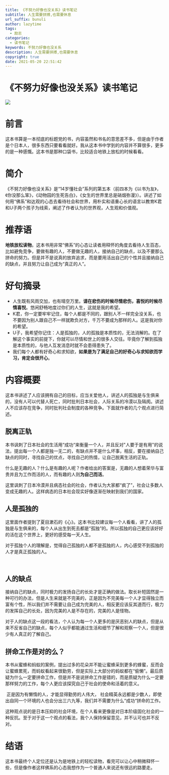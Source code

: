 ```yaml
---
title: 《不努力好像也没关系》读书笔记
subtitle: 人生需要拼搏,也需要休息
url_suffix: bunuli
author: lazytime
tags:
  - 励志
categories:
  - 读书笔记
keywords: 不努力好像也没关系
description: 人生需要拼搏,也需要休息
copyright: true
date: 2021-05-20 22:51:42
---
```


# 《不努力好像也没关系》读书笔记

![](https://gitee.com/lazyTimes/imageReposity/raw/master/img/20210410191647.png)

# 前言

​	这本书算是一本彻底的标题党的书，内容虽然和书名的意思差不多，但是由于作者是个日本人，很多东西只要看看就好。我从这本书中学到的内容并不算很多，更多的是一种感慨。这本书是那种口袋书，比较适合地铁上放松的时候看看。

<!-- more -->

# 简介

​	《不努力好像也没关系》是“14岁懂社会”系列的第五本（前四本为《以书为友》，《你没那么笨》，《动物园的生死告白》，《女生的世界里总是硝烟弥漫》）。讲述了如何用“佛系”和达观的心态去看待社会和世界，用朴实和语重心长的语言以教育K君和U子两个孩子为线索，阐述了作者认为的世界观，人生观和价值观。



# 推荐语

​	**地铁放松读物**。这本书用非常“佛系”的心态让读者用释怀的角度去看待人生百态，比如避免竞争，要做有趣的人，不要做无趣的人，接纳自己的缺点，以及不要那么拼命的努力。但是并不是说真的放弃追求，而是要用活出自己的个性并且接纳自己的缺点，并且努力让自己成为“真正的人”。



# 好句摘录

+ 人生既有风雨交加，也有晴空万里。**请在悲伤的时候尽情悲伤，喜悦的时候尽情喜悦**。悠闲舒畅地度过你们的人生，这就是我的希望。
+ K君，你一定要牢牢记住，每个人都是不同的，跟别人不一样完全没关系，也不要因为别人跟自己不一样就欺负对方，千万不要成为那样的人。这是我对你的希望。
+ U子，我希望你记住：人是孤独的，人的孤独是本质性的，无法消解的。在了解这个事实的前提下，你就可以尽情和世上的很多人交往。毕竟你了解到孤独是本质性的，与他人互发消息时就不会患得患失了。
+ 我们每个人都有好奇心和求知欲，**如果是为了满足自己的好奇心与求知欲而学习，肯定会很开心**。



# 内容概要

​	这本书讲述了人应该拥有自己的目标，应当关爱他人，讲述人的孤独是与生俱来的，没有人可以代替人死亡，同时批判日本社会，人际关系的冷漠以及隔阂。讲述人不应该存在竞争，同时批判社会制度的各种竞争。下面就作者的几个观点进行简述。



## 脱离正轨

​	本书讽刺了日本社会的生活用“成功“来衡量一个人，并且反对"人要于是有用"的说法，提出每一个人都是独一无二的，有缺点并不是什么坏事，相反，要在接纳自己缺点的同时，寻找自己的优点，寻找自己的热情，让自己脱离生活的正轨。

​	什么是无趣的人？什么是有趣的人呢？作者给出的答案是，无趣的人想着荣华与富贵并且为工作而活的人，而有趣的人则**为自己而活**。

​	这里讽刺了日本冷漠并且病态社会的社会，作者认为大家都“疯了”，社会让多数人变成无趣的人。这样病态的日本社会现实好像逐渐在映射到我们的国家。



## 人是孤独的

​	这里面作者提到了夏目漱石的《心》。这本书比较建议每一个人看看，讲了人的孤独是与生俱来的，每个人从出生到死去都是“孤独”的。所以孤独的自己更应该好好的活在这个世界上，更好的感受每一天人生。

​	对于孤独个人的理解是，觉得自己孤独的人都不是孤独的人，内心感受不到孤独的人才是真正孤独的人。

​	

## 人的缺点

​	接纳自己的缺点，同时极力的发扬自己的长处才是正确的做法。取长补短固然是一种可行的办法，但是人生来就是不完美的，正是因为不完美每一个人才显得独立而富有个性，所以我们并不需要让自己成为完美的人，相反更应该反其道而行，极力的发挥自己的长处，因为完美的人是不存在的，完美的人是怪物。

​	对于人的缺点这一段的看法，个人认为每一个人更多的是厌恶别人的缺点，但是从来不反省自己的缺点，每个人似乎都能通过生活和细节了解和观察一个人，但是很少有人真正的了解自己。



## 拼命工作是对的么？

​	本书从蜜蜂和蚂蚁的案例，提出过多的花朵并不能让蜜蜂采到更多的蜂蜜，反而会让蜜蜂累死，而蚂蚁看起来很勤劳，但是实际上大部分的蚂蚁都在“偷懒”。最后质疑为什么一定要拼命工作，但是并不是说拼命工作是错的，而是质疑为什么一定要那样努力的工作，每个人更应该探究自己于社会的使命和活着的意义。

​	正是因为有懒惰的人，才能显得勤劳的人伟大， 社会精英永远都是少数人，即使出自同一个环境的人也会分出三六九等，我们并不需要为什么“成功“拼命的工作。

​	这种观点说的是日本压抑的社会环境，在个人看来更像是对日本阶级固化社会的一种反抗。至于对于这一个观点的看法，我个人保持保留意见，并不认可也并不反对。





# 结语

​	这本书最终个人定位还是认为是地铁上的轻松读物，看完可以让心中稍微释怀一些，但是像作者这样佛系的心态我想作为一个普通人来说还有很远的路要走。
